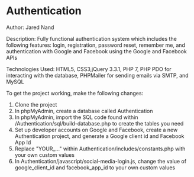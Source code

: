 # Authentication

Author: Jared Nand

Description: Fully functional authentication system which includes the following features: login, registration, password reset, remember me, and authentication with Google and Facebook using the Google and Facebook APIs
    
Technologies Used: HTML5, CSS3,jQuery 3.3.1, PHP 7, PHP PDO for interacting with the database, PHPMailer for sending emails via SMTP, and MySQL
    
To get the project working, make the following changes:
  1. Clone the project
  2. In phpMyAdmin, create a database called Authentication
  3. In phpMyAdmin, import the SQL code found within /Authentication/sql/build-database.php to create the tables you need
  4. Set up developer accounts on Google and Facebook, create a new Authentication project, and generate a Google client id and Facebook App Id
  5. Replace "YOUR_..." within Authentication/includes/constants.php with your own custom values
  6. In Authentication/javascript/social-media-login.js, change the value of google_client_id and facebook_app_id to your own custom values
